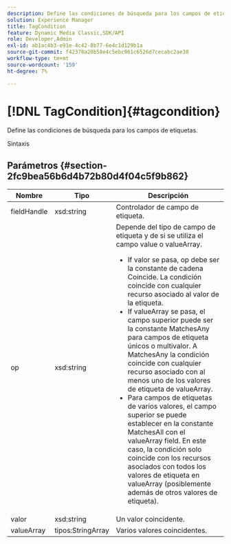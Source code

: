 ```yaml
---
description: Define las condiciones de búsqueda para los campos de etiquetas.
solution: Experience Manager
title: TagCondition
feature: Dynamic Media Classic,SDK/API
role: Developer,Admin
exl-id: ab1ac4b3-e91e-4c42-8b77-6e4c1d129b1a
source-git-commit: f42378a20b58e4c5ebc961c6526d7cecabc2ae38
workflow-type: tm+mt
source-wordcount: '159'
ht-degree: 7%

---
```


# [!DNL TagCondition]{#tagcondition}

Define las condiciones de búsqueda para los campos de etiquetas.

Sintaxis

## Parámetros {#section-2fc9bea56b6d4b72b80d4f04c5f9b862}

<table id="table_04100BB8ABD84EF68B0A7CE3AD946414"> 
 <thead> 
  <tr> 
   <th colname="col1" class="entry"> Nombre </th> 
   <th colname="col2" class="entry"> Tipo </th> 
   <th colname="col3" class="entry"> Descripción </th> 
  </tr> 
 </thead>
 <tbody> 
  <tr> 
   <td colname="col1"> <span class="codeph"> <span class="varname"> fieldHandle</span> </span> </td> 
   <td colname="col2"> <span class="codeph"> xsd:string</span> </td> 
   <td colname="col3"> Controlador de campo de etiqueta. </td> 
  </tr> 
  <tr> 
   <td colname="col1"> <span class="codeph"> <span class="varname"> op</span> </span> </td> 
   <td colname="col2"> <span class="codeph"> xsd:string</span> </td> 
   <td colname="col3">Depende del tipo de campo de etiqueta y de si se utiliza el campo value o valueArray. 
    <ul id="ul_CC0926425B094B3BB7D70CB392DBDABD">
     <li id="li_09AB923A9A8D4A71917CF59C150E4EF5">If <span class="codeph"> valor</span> se pasa, <span class="codeph"> op</span> debe ser la constante de cadena Coincide. La condición coincide con cualquier recurso asociado al valor de la etiqueta. </li>
     <li id="li_70F18494AB6C454EB611F51F16C19FAD">If <span class="codeph"> valueArray</span> se pasa, el campo superior puede ser la constante <span class="codeph"> MatchesAny</span> para campos de etiqueta únicos o multivalor. A <span class="codeph"> MatchesAny</span> la condición coincide con cualquier recurso asociado con al menos uno de los valores de etiqueta de <span class="codeph"> valueArray</span>. </li>
     <li id="li_0B25542D7E964B26B15591C45D5C66D0">Para campos de etiquetas de varios valores, el campo superior se puede establecer en la constante <span class="codeph"> MatchesAll</span> con el <span class="codeph"> valueArray</span> field. En este caso, la condición solo coincide con los recursos asociados con todos los valores de etiqueta en <span class="codeph"> valueArray</span> (posiblemente además de otros valores de etiqueta). </li>
    </ul></td> 
  </tr> 
  <tr> 
   <td colname="col1"> <span class="codeph"> <span class="varname"> valor</span> </span> </td> 
   <td colname="col2"> <span class="codeph"> xsd:string</span> </td> 
   <td colname="col3"> Un valor coincidente. </td> 
  </tr> 
  <tr> 
   <td colname="col1"> <span class="codeph"> <span class="varname"> valueArray</span> </span> </td> 
   <td colname="col2"> <span class="codeph"> tipos:StringArray</span> </td> 
   <td colname="col3"> Varios valores coincidentes. </td> 
  </tr> 
 </tbody> 
</table>
